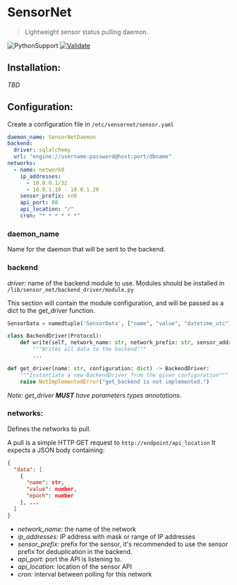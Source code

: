 # SensorNet
> Lightweight sensor status pulling daemon.

![PythonSupport](https://img.shields.io/static/v1?label=Python&message=3.10&color=blue&style=flat&logo=python)
[![Validate](https://github.com/HanaPoulpe/SensorNet/actions/workflows/validate.yml/badge.svg)](https://github.com/HanaPoulpe/SensorNet/actions/workflows/validate.yml)

## Installation:

*TBD*

## Configuration:

Create a configuration file in ```/etc/sensornet/sensor.yaml```

```yaml
daemon_name: SensorNetDaemon
backend:
  driver: sqlalchemy
  url: "engine://username:password@host:port/dbname"
networks:
  - name: network0
    ip_addresses:
      - 10.0.0.1/32
      - 10.0.1.10 - 10.0.1.20
    sensor_prefix: sn0
    api_port: 80
    api_location: "/"
    cron: "* * * * * *"
```

### daemon_name
Name for the daemon that will be sent to the backend.

### backend
*driver:* name of the backend module to use. Modules should be installed in ```/lib/sensor_net/backend_driver/module.py```

This section will contain the module configuration, and will be passed as a dict to the get_driver function.

```python
SensorData = namedtuple('SensorData', ["name", "value", "datetime_utc"])

class BackendDriver(Protocol):
    def write(self, network_name: str, network_prefix: str, sensor_address: str, data: list[SensorData]):
        """Writes all data to the backend"""
        ...

def get_driver(name: str, configuration: dict) -> BackendDriver:
    """Instantiate a new BackendDriver from the given configuration"""
    raise NotImplementedError("get_backend is not implemented.")

```

*Note: get_driver **MUST** have parameters types annotations.*

### networks:
Defines the networks to pull.

A pull is a simple HTTP GET request to ```http://endpoint/api_location```
It expects a JSON body containing:

```json
{
  "data": [
    {
      "name": str,
      "value": number,
      "epoch": number
    }, ...
  ]
}
```

- *network_name:* the name of the network
- *ip_addresses:* IP address with mask or range of IP addresses
- *sensor_prefix:* prefix for the sensor, it's recommended to use the sensor prefix for deduplication in the backend.
- *api_port:* port the API is listening to.
- *api_location:* location of the sensor API
- *cron:* interval between polling for this network
